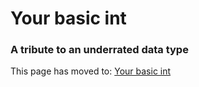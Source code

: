 # Your basic int

### A tribute to an underrated data type

This page has moved to: [Your basic int](https://yourbasic.org/algorithms/your-basic-int/)
